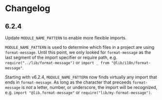 # Changelog

## 6.2.4

Update `MODULE_NAME_PATTERN` to enable more flexible imports.

`MODULE_NAME_PATTERN` is used to determine which files in a project are using `format-message`. Until this point, we only looked for `format-message` as the last segment of the import specifier or require path, e.g. `require("../lib/format-message")` or `import _ from "@lib/i18n/format-message"`.

Starting with v6.2.4, `MODULE_NAME_PATTERN` now finds virtually any import that ends in `format-message`. As long as the character that preceeds `format-message` is _not_ a letter, number, or underscore, the import will be recognized, e.g. `import "@lib.format-message"` or `require("lib/my-format-message")`.
